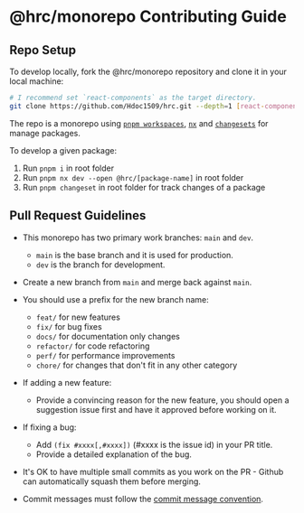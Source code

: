 # @hrc/monorepo Contributing Guide

## Repo Setup

To develop locally, fork the @hrc/monorepo repository and clone it in your local
machine:

```bash
# I recommend set `react-components` as the target directory.
git clone https://github.com/Hdoc1509/hrc.git --depth=1 [react-components]
```

The repo is a monorepo using [`pnpm workspaces`](https://pnpm.io/workspaces),
[`nx`](https://nx.dev) and [`changesets`](https://github.com/changesets/changesets)
for manage packages.

To develop a given package:

1. Run `pnpm i` in root folder
2. Run `pnpm nx dev --open @hrc/[package-name]` in root folder
3. Run `pnpm changeset` in root folder for track changes of a package

## Pull Request Guidelines

- This monorepo has two primary work branches: `main` and `dev`.

  - `main` is the base branch and it is used for production.
  - `dev` is the branch for development.

- Create a new branch from `main` and merge back against `main`.

- You should use a prefix for the new branch name:

  - `feat/` for new features
  - `fix/` for bug fixes
  - `docs/` for documentation only changes
  - `refactor/` for code refactoring
  - `perf/` for performance improvements
  - `chore/` for changes that don't fit in any other category

- If adding a new feature:

  - Provide a convincing reason for the new feature, you should open a
    suggestion issue first and have it approved before working on it.

- If fixing a bug:

  - Add `(fix #xxxx[,#xxxx])` (#xxxx is the issue id) in your PR title.
  - Provide a detailed explanation of the bug.

- It's OK to have multiple small commits as you work on the PR - Github can
  automatically squash them before merging.

- Commit messages must follow the [commit message convention](./.github/commit-convention.md).
